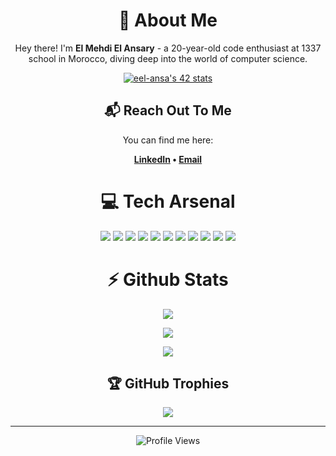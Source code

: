 <div align="center">
  
# 💫 About Me
Hey there! I'm **El Mehdi El Ansary** - a 20-year-old code enthusiast at 1337 school in Morocco, diving deep into the world of computer science.

[![eel-ansa's 42 stats](https://badge.mediaplus.ma/landscapes/eel-ansa)](https://github.com/oakoudad/badge42)

## 📬 Reach Out To Me
You can find me here:

**[LinkedIn](https://www.linkedin.com/in/el-mehdi-el-ansary-253b05326/) • [Email](mailto:mehdi.elansary@gmail.com)**

# 💻 Tech Arsenal
<p>
  <img src="https://img.shields.io/badge/c-%2300599C.svg?style=for-the-badge&logo=c&logoColor=white"/>
  <img src="https://img.shields.io/badge/c++-%2300599C.svg?style=for-the-badge&logo=c%2B%2B&logoColor=white"/>
  <img src="https://img.shields.io/badge/javascript-%23323330.svg?style=for-the-badge&logo=javascript&logoColor=%23F7DF1E"/>
  <img src="https://img.shields.io/badge/typescript-%23007ACC.svg?style=for-the-badge&logo=typescript&logoColor=white"/>
  <img src="https://img.shields.io/badge/react-%2320232a.svg?style=for-the-badge&logo=react&logoColor=%2361DAFB"/>
  <img src="https://img.shields.io/badge/tailwindcss-%2338B2AC.svg?style=for-the-badge&logo=tailwind-css&logoColor=white"/>
  <img src="https://img.shields.io/badge/html5-%23E34F26.svg?style=for-the-badge&logo=html5&logoColor=white"/>
  <img src="https://img.shields.io/badge/python-3670A0?style=for-the-badge&logo=python&logoColor=ffdd54"/>
  <img src="https://img.shields.io/badge/nginx-%23009639.svg?style=for-the-badge&logo=nginx&logoColor=white"/>
  <img src="https://img.shields.io/badge/git-%23F05033.svg?style=for-the-badge&logo=git&logoColor=white"/>
  <img src="https://img.shields.io/badge/bash_script-%23121011.svg?style=for-the-badge&logo=gnu-bash&logoColor=white"/>
</p>

# ⚡ Github Stats

![](https://github-readme-stats.vercel.app/api?username=hi0ki&theme=github_dark_dimmed&hide_border=false&include_all_commits=false&count_private=false&show_icons=true)

![](https://nirzak-streak-stats.vercel.app/?user=hi0ki&theme=github_dark_dimmed&hide_border=false)

![](https://github-readme-stats.vercel.app/api/top-langs/?username=hi0ki&theme=github_dark_dimmed&hide_border=false&include_all_commits=false&count_private=false&layout=compact)

## 🏆 GitHub Trophies
![](https://github-profile-trophy.vercel.app/?username=hi0ki&theme=darkhub&no-frame=false&no-bg=true&margin-w=4&column=7&rank=SSS,SS,S,AAA,AA,A,B,C)

<hr>

<img src="https://komarev.com/ghpvc/?username=hi0ki&color=blueviolet&style=for-the-badge" alt="Profile Views" />
</div>
